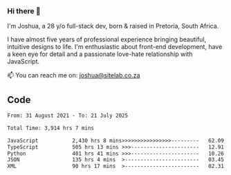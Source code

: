 ### Hi there 👋

I'm Joshua, a 28 y/o full-stack dev, born & raised in Pretoria, South Africa. 

I have almost five years of professional experience bringing beautiful, intuitive designs to life. I'm enthusiastic about front-end development, have a keen eye for detail and a passionate love-hate relationship with JavaScript.

📫 You can reach me on: joshua@sitelab.co.za

## **Code**

<!--START_SECTION:waka-->

```txt
From: 31 August 2021 - To: 21 July 2025

Total Time: 3,914 hrs 7 mins

JavaScript           2,430 hrs 8 mins>>>>>>>>>>>>>>>>---------   62.09 %
TypeScript           505 hrs 13 mins >>>----------------------   12.91 %
Python               401 hrs 41 mins >>>----------------------   10.26 %
JSON                 135 hrs 4 mins  >------------------------   03.45 %
XML                  90 hrs 17 mins  >------------------------   02.31 %
```

<!--END_SECTION:waka-->
